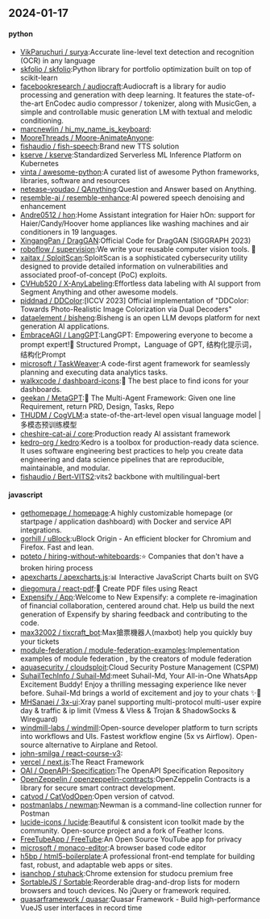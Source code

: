 ## 2024-01-17

#### python
* [VikParuchuri / surya](https://github.com/VikParuchuri/surya):Accurate line-level text detection and recognition (OCR) in any language
* [skfolio / skfolio](https://github.com/skfolio/skfolio):Python library for portfolio optimization built on top of scikit-learn
* [facebookresearch / audiocraft](https://github.com/facebookresearch/audiocraft):Audiocraft is a library for audio processing and generation with deep learning. It features the state-of-the-art EnCodec audio compressor / tokenizer, along with MusicGen, a simple and controllable music generation LM with textual and melodic conditioning.
* [marcnewlin / hi_my_name_is_keyboard](https://github.com/marcnewlin/hi_my_name_is_keyboard):
* [MooreThreads / Moore-AnimateAnyone](https://github.com/MooreThreads/Moore-AnimateAnyone):
* [fishaudio / fish-speech](https://github.com/fishaudio/fish-speech):Brand new TTS solution
* [kserve / kserve](https://github.com/kserve/kserve):Standardized Serverless ML Inference Platform on Kubernetes
* [vinta / awesome-python](https://github.com/vinta/awesome-python):A curated list of awesome Python frameworks, libraries, software and resources
* [netease-youdao / QAnything](https://github.com/netease-youdao/QAnything):Question and Answer based on Anything.
* [resemble-ai / resemble-enhance](https://github.com/resemble-ai/resemble-enhance):AI powered speech denoising and enhancement
* [Andre0512 / hon](https://github.com/Andre0512/hon):Home Assistant integration for Haier hOn: support for Haier/Candy/Hoover home appliances like washing machines and air conditioners in 19 languages.
* [XingangPan / DragGAN](https://github.com/XingangPan/DragGAN):Official Code for DragGAN (SIGGRAPH 2023)
* [roboflow / supervision](https://github.com/roboflow/supervision):We write your reusable computer vision tools. 💜
* [xaitax / SploitScan](https://github.com/xaitax/SploitScan):SploitScan is a sophisticated cybersecurity utility designed to provide detailed information on vulnerabilities and associated proof-of-concept (PoC) exploits.
* [CVHub520 / X-AnyLabeling](https://github.com/CVHub520/X-AnyLabeling):Effortless data labeling with AI support from Segment Anything and other awesome models.
* [piddnad / DDColor](https://github.com/piddnad/DDColor):[ICCV 2023] Official implementation of "DDColor: Towards Photo-Realistic Image Colorization via Dual Decoders"
* [dataelement / bisheng](https://github.com/dataelement/bisheng):Bisheng is an open LLM devops platform for next generation AI applications.
* [EmbraceAGI / LangGPT](https://github.com/EmbraceAGI/LangGPT):LangGPT: Empowering everyone to become a prompt expert!🚀 Structured Prompt，Language of GPT, 结构化提示词，结构化Prompt
* [microsoft / TaskWeaver](https://github.com/microsoft/TaskWeaver):A code-first agent framework for seamlessly planning and executing data analytics tasks.
* [walkxcode / dashboard-icons](https://github.com/walkxcode/dashboard-icons):🚀 The best place to find icons for your dashboards.
* [geekan / MetaGPT](https://github.com/geekan/MetaGPT):🌟 The Multi-Agent Framework: Given one line Requirement, return PRD, Design, Tasks, Repo
* [THUDM / CogVLM](https://github.com/THUDM/CogVLM):a state-of-the-art-level open visual language model | 多模态预训练模型
* [cheshire-cat-ai / core](https://github.com/cheshire-cat-ai/core):Production ready AI assistant framework
* [kedro-org / kedro](https://github.com/kedro-org/kedro):Kedro is a toolbox for production-ready data science. It uses software engineering best practices to help you create data engineering and data science pipelines that are reproducible, maintainable, and modular.
* [fishaudio / Bert-VITS2](https://github.com/fishaudio/Bert-VITS2):vits2 backbone with multilingual-bert

#### javascript
* [gethomepage / homepage](https://github.com/gethomepage/homepage):A highly customizable homepage (or startpage / application dashboard) with Docker and service API integrations.
* [gorhill / uBlock](https://github.com/gorhill/uBlock):uBlock Origin - An efficient blocker for Chromium and Firefox. Fast and lean.
* [poteto / hiring-without-whiteboards](https://github.com/poteto/hiring-without-whiteboards):⭐️ Companies that don't have a broken hiring process
* [apexcharts / apexcharts.js](https://github.com/apexcharts/apexcharts.js):📊 Interactive JavaScript Charts built on SVG
* [diegomura / react-pdf](https://github.com/diegomura/react-pdf):📄 Create PDF files using React
* [Expensify / App](https://github.com/Expensify/App):Welcome to New Expensify: a complete re-imagination of financial collaboration, centered around chat. Help us build the next generation of Expensify by sharing feedback and contributing to the code.
* [max32002 / tixcraft_bot](https://github.com/max32002/tixcraft_bot):Max搶票機器人(maxbot) help you quickly buy your tickets
* [module-federation / module-federation-examples](https://github.com/module-federation/module-federation-examples):Implementation examples of module federation , by the creators of module federation
* [aquasecurity / cloudsploit](https://github.com/aquasecurity/cloudsploit):Cloud Security Posture Management (CSPM)
* [SuhailTechInfo / Suhail-Md](https://github.com/SuhailTechInfo/Suhail-Md):meet Suhail-Md, Your All-in-One WhatsApp Excitement Buddy! Enjoy a thrilling messaging experience like never before. Suhail-Md brings a world of excitement and joy to your chats ✨🤖
* [MHSanaei / 3x-ui](https://github.com/MHSanaei/3x-ui):Xray panel supporting multi-protocol multi-user expire day & traffic & ip limit (Vmess & Vless & Trojan & ShadowSocks & Wireguard)
* [windmill-labs / windmill](https://github.com/windmill-labs/windmill):Open-source developer platform to turn scripts into workflows and UIs. Fastest workflow engine (5x vs Airflow). Open-source alternative to Airplane and Retool.
* [john-smilga / react-course-v3](https://github.com/john-smilga/react-course-v3):
* [vercel / next.js](https://github.com/vercel/next.js):The React Framework
* [OAI / OpenAPI-Specification](https://github.com/OAI/OpenAPI-Specification):The OpenAPI Specification Repository
* [OpenZeppelin / openzeppelin-contracts](https://github.com/OpenZeppelin/openzeppelin-contracts):OpenZeppelin Contracts is a library for secure smart contract development.
* [catvod / CatVodOpen](https://github.com/catvod/CatVodOpen):Open version of catvod.
* [postmanlabs / newman](https://github.com/postmanlabs/newman):Newman is a command-line collection runner for Postman
* [lucide-icons / lucide](https://github.com/lucide-icons/lucide):Beautiful & consistent icon toolkit made by the community. Open-source project and a fork of Feather Icons.
* [FreeTubeApp / FreeTube](https://github.com/FreeTubeApp/FreeTube):An Open Source YouTube app for privacy
* [microsoft / monaco-editor](https://github.com/microsoft/monaco-editor):A browser based code editor
* [h5bp / html5-boilerplate](https://github.com/h5bp/html5-boilerplate):A professional front-end template for building fast, robust, and adaptable web apps or sites.
* [isanchop / stuhack](https://github.com/isanchop/stuhack):Chrome extension for studocu premium free
* [SortableJS / Sortable](https://github.com/SortableJS/Sortable):Reorderable drag-and-drop lists for modern browsers and touch devices. No jQuery or framework required.
* [quasarframework / quasar](https://github.com/quasarframework/quasar):Quasar Framework - Build high-performance VueJS user interfaces in record time
